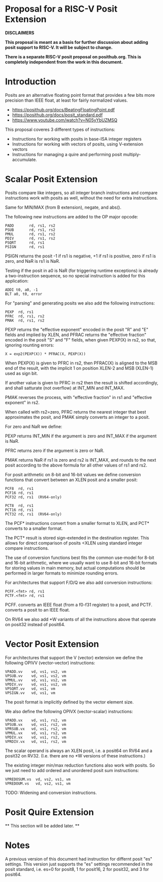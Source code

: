 Proposal for a RISC-V Posit Extension
=====================================

**DISCLAIMERS**

**This proposal is meant as a basis for further discussion about adding posit
support to RISC-V. It will be subject to change.**

**There is a separate RISC-V posit proposal on posithub.org. This is completely
independent from the work in this document.**


Introduction
============

Posits are an alternative floating point format that provides a few bits more
precision than IEEE float, at least for fairly normalized values.

- https://posithub.org/docs/BeatingFloatingPoint.pdf
- https://posithub.org/docs/posit_standard.pdf
- https://www.youtube.com/watch?v=N05yYbUZMSQ

This proposal coveres 3 different types of instructions:

- Instructions for working with posits in base-ISA integer registers
- Instructions for working with vectors of posits, using V-extension vectors
- Instructions for managing a quire and performing posit multiply-accumulate.


Scalar Posit Extension
======================

Posits compare like integers, so all integer branch instructions and compare
instructions work with posits as well, without the need for extra instructions.

Same for MIN/MAX (from B extension), negate, and abs().

The following new instructions are added to the OP major opcode:

	PADD       rd, rs1, rs2
	PSUB       rd, rs1, rs2
	PMUL       rd, rs1, rs2
	PDIV       rd, rs1, rs2
	PSQRT      rd, rs1
	PSIGN      rd, rs1

  PSIGN returns the posit -1 if rs1 is negative, +1 if rs1 is positive, zero
  if rs1 is zero, and NaR is rs1 is NaR.

Testing if the posit in a0 is NaR (for triggering runtime exceptions) is
already a two-instruction sequence, so no special instruction is added for
this application:

	ADDI t0, a0, -1
	BLT a0, t0, error

For "parsing" and generating posits we also add the following instructions:

	PEXP  rd, rs1
	PFRC  rd, rs1, rs2
	PMAK  rd, rs1, rs2

  PEXP returns the "effective exponent" encoded in the posit "R" and "E"
  fields and implied by XLEN, and PFRAC returns the "effective fraction"
  encoded in the posit "S" and "F" fields, when given PEXP(X) in rs2, so that,
  ignoring rounting errors:

	X = exp2(PEXP(X)) * PFRAC(X, PEXP(X))

  When PEXP(X) is given to PFRC in rs2, then PFRAC(X) is aligned to the MSB end
  of the result, with the implicit 1 on position XLEN-2 and MSB (XLEN-1)
  used as sign bit.

  If another value is given to PFRC in rs2 then the result is shifted
  accordingly, and shall satturate (not overflow) at INT_MIN and INT_MAX.

  PMAK reverses the process, with "effective fraction" in rs1 and "effective
  exponent" in rs2.

When called with rs2=zero, PFRC returns the nearest integer that best
approximates the posit, and PMAK simply converts an integer to a posit.

For zero and NaR we define:

  PEXP returns INT_MIN if the argument is zero and INT_MAX if the argument
  is NaR.
  
  PFRC returns zero if the argument is zero or NaR.
  
  PMAK returns NaR if rs1 is zero and rs2 is INT_MAX, and rounds to the
  next posit according to the above formula for all other values of rs1 and rs2.

For posit arithmetic on 8-bit and 16-bit values we define conversion functions
that convert between an XLEN posit and a smaller posit:

	PCF8  rd, rs1
	PCF16 rd, rs1
	PCF32 rd, rs1  (RV64-only)

	PCT8  rd, rs1
	PCT16 rd, rs1
	PCT32 rd, rs1  (RV64-only)

The PCF* instructions convert from a smaller format to XLEN, and PCT* converts
to a smaller format.

The PCT* result is stored sign-extended in the destination register. This allows
for direct comparison of posits <XLEN using standard integer compare instructions.

The use of conversion functions best fits the common use-model for 8-bit and
16-bit arithmetic, where we usually want to use 8-bit and 16-bit formats for storing
values in main memory, but actual computations should be performed in larger formats to
minimize rounding errors.

For architectures that support F/D/Q we also add conversion instructions:

	PCFF.<fmt> rd, rs1
	PCTF.<fmt> rd, rs1

PCFF.<fmt> converts an IEEE float (from a f0-f31 register) to a posit, and
PCTF.<fmt> converts a posit to an IEEE float.

On RV64 we also add *W variants of all the instructions above that operate on
posit32 instead of posit64.


Vector Posit Extension
======================

For architectures that support the V (vector) extension we define the following
OPIVV (vector-vector) instructions:

	VPADD.vv    vd, vs1, vs2, vm
	VPSUB.vv    vd, vs1, vs2, vm
	VPMUL.vv    vd, vs1, vs2, vm
	VPDIV.vv    vd, vs1, vs2, vm
	VPSQRT.vv   vd, vs1, vm
	VPSIGN.vv   vd, vs1, vm

The posit format is implicitly defined by the vector element size.

We also define the following OPIVX (vector-scalar) instructions:

	VPADD.vx    vd, vs1, rs2, vm
	VPSUB.vx    vd, vs1, rs2, vm
	VPRSUB.vx   vd, vs1, rs2, vm
	VPMUL.vx    vd, vs1, rs2, vm
	VPDIV.vx    vd, vs1, rs2, vm
	VPRDIV.vx   vd, vs1, rs2, vm

The scalar operand is always an XLEN posit, i.e. a posit64 on RV64 and
a posit32 on RV32. (I.e. there are no *W versions of these instructions.)

The existing integer min/max reduction functions also work with posits. So
we just need to add ordered and unordered posit sum instructions:

	VPREDOSUM.vs  vd, vs2, vs1, vm
	VPREDOUM.vs   vd, vs2, vs1, vm

TODO: Widening and conversion instructions.


Posit Quire Extension
=====================

** This section will be added later. **


Notes
=====

A previous version of this document had instruction for differnt posit "es"
settings. This version just supports the "es" settings recommended in the
posit standard, i.e. es=0 for posit8, 1 for posit16, 2 for posit32, and 3
for posit64.
